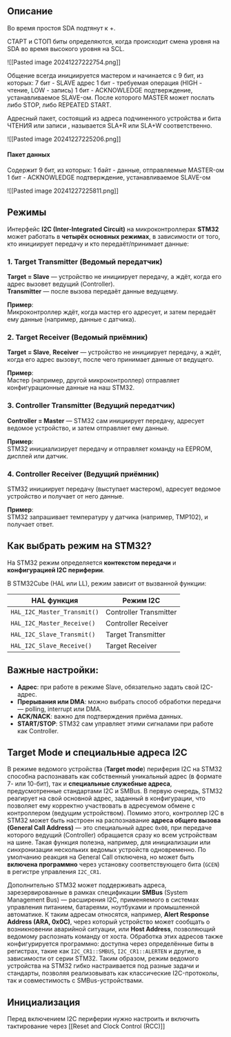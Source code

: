 ## **Описание**

Во время простоя SDA подтянут к +.

СТАРТ и СТОП биты определяются, когда происходит смена уровня на SDA во время высокого уровня на SCL. 

![[Pasted image 20241227222754.png]]

Общение всегда инициируется мастером и начинается с 9 бит, из которых:
	7 бит - SLAVE адрес
	1 бит - требуемая операция (HIGH - чтение, LOW - запись)
	1 бит - ACKNOWLEDGE подтверждение, устанавливаемое SLAVE-ом. После которого MASTER может послать либо STOP, либо REPEATED START.

Адресный пакет, состоящий из адреса подчиненного устройства и бита ЧТЕНИЯ или записи , называется SLA+R или SLA+W соответственно.

![[Pasted image 20241227225206.png]]

#### Пакет данных
Содержит 9 бит, из которых:
	1 байт - данные, отправляемые MASTER-ом
	1 бит - ACKNOWLEDGE подтверждение, устанавливаемое SLAVE-ом

![[Pasted image 20241227225811.png]]

## **Режимы**

Интерфейс **I2C (Inter-Integrated Circuit)** на микроконтроллерах **STM32** может работать в **четырёх основных режимах**, в зависимости от того, кто инициирует передачу и кто передаёт/принимает данные:
### **1. Target Transmitter (Ведомый передатчик)**

**Target = Slave** — устройство не инициирует передачу, а ждёт, когда его адрес вызовет ведущий (Controller).  
**Transmitter** — после вызова передаёт данные ведущему.

**Пример**:  
Микроконтроллер ждёт, когда мастер его адресует, и затем передаёт ему данные (например, данные с датчика).
### **2. Target Receiver (Ведомый приёмник)**

**Target = Slave**, **Receiver** — устройство не инициирует передачу, а ждёт, когда его адрес вызовут, после чего принимает данные от ведущего.

**Пример**:  
Мастер (например, другой микроконтроллер) отправляет конфигурационные данные на наш STM32.
### **3. Controller Transmitter (Ведущий передатчик)**

**Controller = Master** — STM32 сам инициирует передачу, адресует ведомое устройство, и затем отправляет ему данные.

**Пример**:  
STM32 инициализирует передачу и отправляет команду на EEPROM, дисплей или датчик.
### **4. Controller Receiver (Ведущий приёмник)**

STM32 инициирует передачу (выступает мастером), адресует ведомое устройство и получает от него данные.

**Пример**:  
STM32 запрашивает температуру у датчика (например, TMP102), и получает ответ.

## Как выбрать режим на STM32?

На STM32 режим определяется **контекстом передачи** и **конфигурацией I2C периферии**.

В STM32Cube (HAL или LL), режим зависит от вызванной функции:

|HAL функция|Режим I2C|
|---|---|
|`HAL_I2C_Master_Transmit()`|Controller Transmitter|
|`HAL_I2C_Master_Receive()`|Controller Receiver|
|`HAL_I2C_Slave_Transmit()`|Target Transmitter|
|`HAL_I2C_Slave_Receive()`|Target Receiver|

## Важные настройки:

- **Адрес**: при работе в режиме Slave, обязательно задать свой I2C-адрес.
- **Прерывания или DMA**: можно выбрать способ обработки передачи — polling, interrupt или DMA.
- **ACK/NACK**: важно для подтверждения приёма данных.
- **START/STOP**: STM32 сам управляет этими сигналами при работе как Controller.

## Target Mode и специальные адреса I2C

В режиме ведомого устройства (**Target mode**) периферия I2C на STM32 способна распознавать как собственный уникальный адрес (в формате 7- или 10-бит), так и **специальные служебные адреса**, предусмотренные стандартами I2C и SMBus. В первую очередь, STM32 реагирует на свой основной адрес, заданный в конфигурации, что позволяет ему корректно участвовать в адресуемом обмене с контроллером (ведущим устройством). Помимо этого, контроллер I2C в STM32 может быть настроен на распознавание **адреса общего вызова (General Call Address)** — это специальный адрес `0x00`, при передаче которого ведущий (Controller) обращается сразу ко всем устройствам на шине. Такая функция полезна, например, для инициализации или синхронизации нескольких ведомых устройств одновременно. По умолчанию реакция на General Call отключена, но может быть **включена программно** через установку соответствующего бита (`GCEN`) в регистре управления `I2C_CR1`.

Дополнительно STM32 может поддерживать адреса, зарезервированные в рамках спецификации **SMBus** (System Management Bus) — расширения I2C, применяемого в системах управления питанием, батареями, ноутбуками и промышленной автоматике. К таким адресам относятся, например, **Alert Response Address (ARA, 0x0C)**, через который устройство может сообщать о возникновении аварийной ситуации, или **Host Address**, позволяющий ведомому распознать команду от хоста. Обработка этих адресов также конфигурируется программно: доступна через определённые биты в регистрах, такие как `I2C_CR1::SMBUS`, `I2C_CR1::ALERTEN` и другие, в зависимости от серии STM32. Таким образом, режим ведомого устройства на STM32 гибко настраивается под разные задачи и стандарты, позволяя реализовывать как классические I2C-протоколы, так и совместимость с SMBus-устройствами.

## Инициализация

Перед включением I2C периферии нужно настроить и включить тактирование через [[Reset and Clock Control (RCC)]]